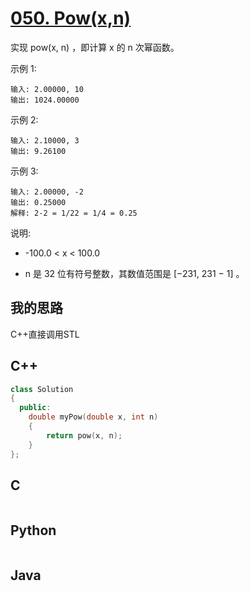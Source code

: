 # [050. Pow(x,n)](https://leetcode-cn.com/problems/powx-n/description/)

实现 pow(x, n) ，即计算 x 的 n 次幂函数。

示例 1:

```code
输入: 2.00000, 10
输出: 1024.00000
```

示例 2:

```code
输入: 2.10000, 3
输出: 9.26100
```

示例 3:

```code
输入: 2.00000, -2
输出: 0.25000
解释: 2-2 = 1/22 = 1/4 = 0.25
```

说明:

- -100.0 < x < 100.0

- n 是 32 位有符号整数，其数值范围是 [−231, 231 − 1] 。

## 我的思路

C++直接调用STL

## C++

```cpp
class Solution
{
  public:
    double myPow(double x, int n)
    {
        return pow(x, n);
    }
};
```

## C

```C

```

## Python

```Python

```

## Java

```Java

```